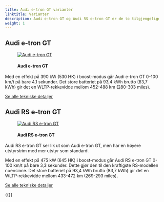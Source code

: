 ```yaml
---
title: Audi e-tron GT varianter
linktitle: Varianter
description: Audi e-tron GT og Audi RS e-tron GT er de to tilgjengelige variantene.
weight: 1
---
```

<!-- markdownlint-disable MD033 -->
## Audi e-tron GT

<figure>
    <a href="https://media.electrichasgoneaudi.net/multimedia/models/e-tron-gt/variants/e-tron-gt.jpg">
        <img src="https://media.electrichasgoneaudi.net/multimedia/models/e-tron-gt/variants/e-tron-gts.jpg"
        class="img-fluid" alt="Audi e-tron GT" title="Audi e-tron GT">
    </a>
    <figcaption><h4>Audi e-tron GT</h4></figcaption>
</figure>

Med en effekt på 390 kW (530 HK) i boost-modus går Audi e-tron GT 0-100 km/t på bare 4,1 sekunder. Det store batteriet på 93,4 kWh brutto (83,7 kWh) gir det en WLTP-rekkevidde mellom 452-488 km (280-303 miles).

[Se alle tekniske detaljer](/models/e-tron-gt/specifications/#audi-e-tron-gt)

## Audi RS e-tron GT

<figure>
    <a href="https://media.electrichasgoneaudi.net/multimedia/models/e-tron-gt/variants/rs-e-tron-gt.jpg">
        <img src="https://media.electrichasgoneaudi.net/multimedia/models/e-tron-gt/variants/rs-e-tron-gts.jpg"
        class="img-fluid" alt="Audi RS e-tron GT" title="Audi RS e-tron GT">
    </a>
    <figcaption><h4>Audi RS e-tron GT</h4></figcaption>
</figure>

Audi RS e-tron GT ser lik ut som Audi e-tron GT, men har en høyere utstyrstrim med mer utstyr som standard.

Med en effekt på 475 kW (645 HK) i boost-modus går Audi RS e-tron GT 0-100 km/t på bare 3,3 sekunder. Dette gjør den til den kraftigste RS-modellen noensinne. Det store batteriet på 93,4 kWh brutto (83,7 kWh) gir det en WLTP-rekkevidde mellom 433-472 km (269-293 miles).

[Se alle tekniske detaljer](/models/e-tron-gt/specifications/#audi-rs-e-tron-gt)

{{<children description="true" />}}
